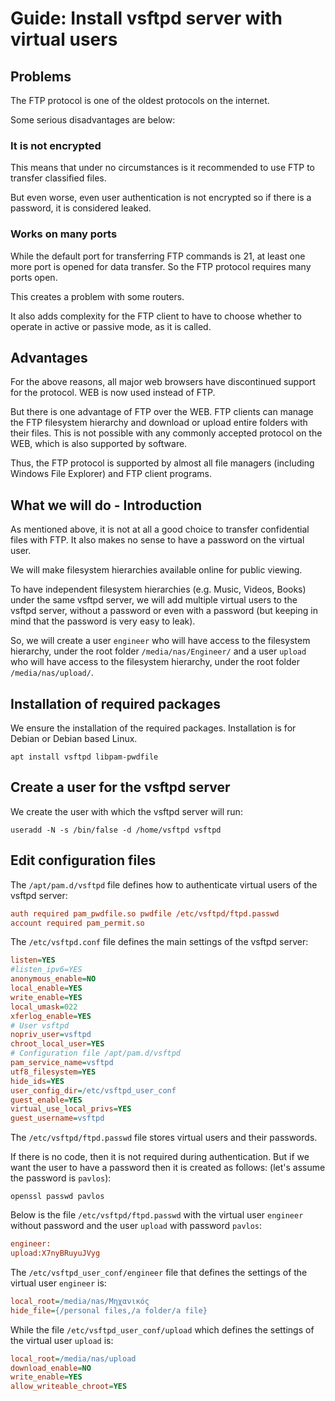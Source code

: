 # Guide: Install vsftpd server with virtual users


## Problems

The FTP protocol is one of the oldest protocols on the internet.

Some serious disadvantages are below:


### It is not encrypted

This means that under no circumstances is it recommended to use FTP to transfer classified files.

But even worse, even user authentication is not encrypted so if there is a password, it is considered leaked.


### Works on many ports

While the default port for transferring FTP commands is 21, at least one more port is opened for data transfer. So the FTP protocol requires many ports open.

This creates a problem with some routers.

It also adds complexity for the FTP client to have to choose whether to operate in active or passive mode, as it is called.


## Advantages

For the above reasons, all major web browsers have discontinued support for the protocol. WEB is now used instead of FTP.

But there is one advantage of FTP over the WEB. FTP clients can manage the FTP filesystem hierarchy and download or upload entire folders with their files. This is not possible with any commonly accepted protocol on the WEB, which is also supported by software.

Thus, the FTP protocol is supported by almost all file managers (including Windows File Explorer) and FTP client programs.


## What we will do - Introduction

As mentioned above, it is not at all a good choice to transfer confidential files with FTP. It also makes no sense to have a password on the virtual user.

We will make filesystem hierarchies available online for public viewing.

To have independent filesystem hierarchies (e.g. Music, Videos, Books) under the same vsftpd server, we will add multiple virtual users to the vsftpd server, without a password or even with a password (but keeping in mind that the password is very easy to leak).

So, we will create a user `engineer` who will have access to the filesystem hierarchy, under the root folder `/media/nas/Engineer/` and a user `upload` who will have access to the filesystem hierarchy, under the root folder `/media/nas/upload/`.


## Installation of required packages

We ensure the installation of the required packages. Installation is for Debian or Debian based Linux.
```Shell
apt install vsftpd libpam-pwdfile
```


## Create a user for the vsftpd server

We create the user with which the vsftpd server will run:
```Shell
useradd -N -s /bin/false -d /home/vsftpd vsftpd
```


## Edit configuration files

The `/apt/pam.d/vsftpd` file defines how to authenticate virtual users of the vsftpd server:
```INI
auth required pam_pwdfile.so pwdfile /etc/vsftpd/ftpd.passwd
account required pam_permit.so
```
The `/etc/vsftpd.conf` file defines the main settings of the vsftpd server:
```INI
listen=YES
#listen_ipv6=YES
anonymous_enable=NO
local_enable=YES
write_enable=YES
local_umask=022
xferlog_enable=YES
# User vsftpd
nopriv_user=vsftpd
chroot_local_user=YES
# Configuration file /apt/pam.d/vsftpd
pam_service_name=vsftpd
utf8_filesystem=YES
hide_ids=YES
user_config_dir=/etc/vsftpd_user_conf
guest_enable=YES
virtual_use_local_privs=YES
guest_username=vsftpd
```
The `/etc/vsftpd/ftpd.passwd` file stores virtual users and their passwords.

If there is no code, then it is not required during authentication. But if we want the user to have a password then it is created as follows: (let's assume the password is `pavlos`):
```Shell
openssl passwd pavlos
```
Below is the file `/etc/vsftpd/ftpd.passwd` with the virtual user `engineer` without password and the user `upload` with password `pavlos`:
```INI
engineer:
upload:X7nyBRuyuJVyg
```
The `/etc/vsftpd_user_conf/engineer` file that defines the settings of the virtual user `engineer` is:
```INI
local_root=/media/nas/Μηχανικός
hide_file={/personal files,/a folder/a file}
```
While the file `/etc/vsftpd_user_conf/upload` which defines the settings of the virtual user `upload` is:
```INI
local_root=/media/nas/upload
download_enable=NO
write_enable=YES
allow_writeable_chroot=YES
```
